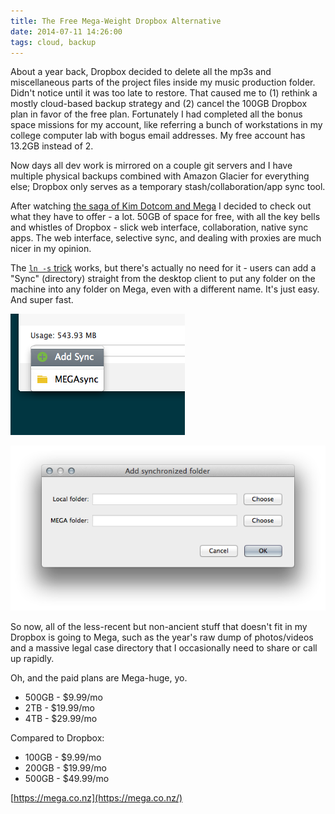 ```yaml
---
title: The Free Mega-Weight Dropbox Alternative
date: 2014-07-11 14:26:00
tags: cloud, backup 
---
```


About a year back, Dropbox decided to delete all the mp3s and miscellaneous parts of the project files inside my music production folder. Didn't notice until it was too late to restore. That caused me to (1) rethink a mostly cloud-based backup strategy and (2) cancel the 100GB Dropbox plan in favor of the free plan. Fortunately I had completed all the bonus space missions for my account, like referring a bunch of workstations in my college computer lab with bogus email addresses. My free account has 13.2GB instead of 2.

Now days all dev work is mirrored on a couple git servers and I have multiple physical backups combined with Amazon Glacier for everything else; Dropbox only serves as a temporary stash/collaboration/app sync tool.

After watching [the saga of Kim Dotcom and Mega](http://www.vice.com/vice-news/kim-dotcom-the-man-behind-mega) I decided to check out what they have to offer - a lot. 50GB of space for free, with all the key bells and whistles of Dropbox - slick web interface, collaboration, native sync apps. The web interface, selective sync, and dealing with proxies are much nicer in my opinion. 

The [`ln -s` trick](http://lifehacker.com/5154698/sync-files-and-folders-outside-your-my-dropbox-folder) works, but there's actually no need for it - users can add a "Sync" (directory) straight from the desktop client to put any folder on the machine into any folder on Mega, even with a different name. It's just easy. And super fast.

![](/assets/images/mega-1.png)

![](/assets/images/mega-2.png)

So now, all of the less-recent but non-ancient stuff that doesn't fit in my Dropbox is going to Mega, such as the year's raw dump of photos/videos and a massive legal case directory that I occasionally need to share or call up rapidly.

Oh, and the paid plans are Mega-huge, yo.

* 500GB - $9.99/mo
* 2TB - $19.99/mo
* 4TB - $29.99/mo

Compared to Dropbox:

* 100GB - $9.99/mo
* 200GB - $19.99/mo
* 500GB - $49.99/mo

[https://mega.co.nz](https://mega.co.nz/)